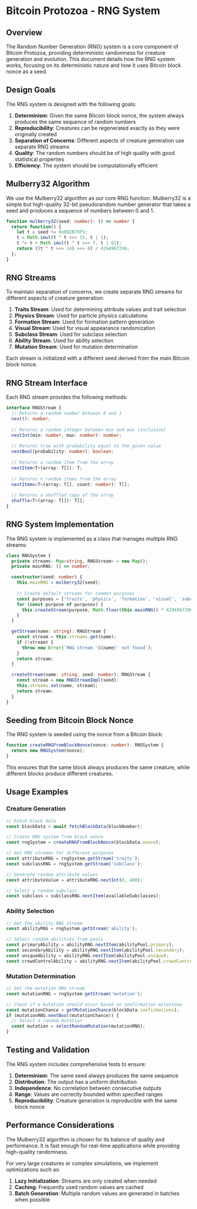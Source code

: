 # Bitcoin Protozoa - RNG System

## Overview

The Random Number Generation (RNG) system is a core component of Bitcoin Protozoa, providing deterministic randomness for creature generation and evolution. This document details how the RNG system works, focusing on its deterministic nature and how it uses Bitcoin block nonce as a seed.

## Design Goals

The RNG system is designed with the following goals:

1. **Determinism**: Given the same Bitcoin block nonce, the system always produces the same sequence of random numbers
2. **Reproducibility**: Creatures can be regenerated exactly as they were originally created
3. **Separation of Concerns**: Different aspects of creature generation use separate RNG streams
4. **Quality**: The random numbers should be of high quality with good statistical properties
5. **Efficiency**: The system should be computationally efficient

## Mulberry32 Algorithm

We use the Mulberry32 algorithm as our core RNG function. Mulberry32 is a simple but high-quality 32-bit pseudorandom number generator that takes a seed and produces a sequence of numbers between 0 and 1.

```typescript
function mulberry32(seed: number): () => number {
  return function() {
    let t = seed += 0x6D2B79F5;
    t = Math.imul(t ^ t >>> 15, t | 1);
    t ^= t + Math.imul(t ^ t >>> 7, t | 61);
    return ((t ^ t >>> 14) >>> 0) / 4294967296;
  };
}
```

## RNG Streams

To maintain separation of concerns, we create separate RNG streams for different aspects of creature generation:

1. **Traits Stream**: Used for determining attribute values and trait selection
2. **Physics Stream**: Used for particle physics calculations
3. **Formation Stream**: Used for formation pattern generation
4. **Visual Stream**: Used for visual appearance randomization
5. **Subclass Stream**: Used for subclass selection
6. **Ability Stream**: Used for ability selection
7. **Mutation Stream**: Used for mutation determination

Each stream is initialized with a different seed derived from the main Bitcoin block nonce.

## RNG Stream Interface

Each RNG stream provides the following methods:

```typescript
interface RNGStream {
  // Returns a random number between 0 and 1
  next(): number;
  
  // Returns a random integer between min and max (inclusive)
  nextInt(min: number, max: number): number;
  
  // Returns true with probability equal to the given value
  nextBool(probability: number): boolean;
  
  // Returns a random item from the array
  nextItem<T>(array: T[]): T;
  
  // Returns n random items from the array
  nextItems<T>(array: T[], count: number): T[];
  
  // Returns a shuffled copy of the array
  shuffle<T>(array: T[]): T[];
}
```

## RNG System Implementation

The RNG system is implemented as a class that manages multiple RNG streams:

```typescript
class RNGSystem {
  private streams: Map<string, RNGStream> = new Map();
  private mainRNG: () => number;

  constructor(seed: number) {
    this.mainRNG = mulberry32(seed);
    
    // Create default streams for common purposes
    const purposes = ['traits', 'physics', 'formation', 'visual', 'subclass', 'ability', 'mutation'];
    for (const purpose of purposes) {
      this.createStream(purpose, Math.floor(this.mainRNG() * 4294967296));
    }
  }

  getStream(name: string): RNGStream {
    const stream = this.streams.get(name);
    if (!stream) {
      throw new Error(`RNG stream '${name}' not found`);
    }
    return stream;
  }

  createStream(name: string, seed: number): RNGStream {
    const stream = new RNGStreamImpl(seed);
    this.streams.set(name, stream);
    return stream;
  }
}
```

## Seeding from Bitcoin Block Nonce

The RNG system is seeded using the nonce from a Bitcoin block:

```typescript
function createRNGFromBlockNonce(nonce: number): RNGSystem {
  return new RNGSystem(nonce);
}
```

This ensures that the same block always produces the same creature, while different blocks produce different creatures.

## Usage Examples

### Creature Generation

```typescript
// Fetch block data
const blockData = await fetchBlockData(blockNumber);

// Create RNG system from block nonce
const rngSystem = createRNGFromBlockNonce(blockData.nonce);

// Get RNG streams for different purposes
const attributeRNG = rngSystem.getStream('traits');
const subclassRNG = rngSystem.getStream('subclass');

// Generate random attribute values
const attributeValue = attributeRNG.nextInt(0, 400);

// Select a random subclass
const subclass = subclassRNG.nextItem(availableSubclasses);
```

### Ability Selection

```typescript
// Get the ability RNG stream
const abilityRNG = rngSystem.getStream('ability');

// Select random abilities from pools
const primaryAbility = abilityRNG.nextItem(abilityPool.primary);
const secondaryAbility = abilityRNG.nextItem(abilityPool.secondary);
const uniqueAbility = abilityRNG.nextItem(abilityPool.unique);
const crowdControlAbility = abilityRNG.nextItem(abilityPool.crowdControl);
```

### Mutation Determination

```typescript
// Get the mutation RNG stream
const mutationRNG = rngSystem.getStream('mutation');

// Check if a mutation should occur based on confirmation milestone
const mutationChance = getMutationChance(blockData.confirmations);
if (mutationRNG.nextBool(mutationChance)) {
  // Select a random mutation
  const mutation = selectRandomMutation(mutationRNG);
}
```

## Testing and Validation

The RNG system includes comprehensive tests to ensure:

1. **Determinism**: The same seed always produces the same sequence
2. **Distribution**: The output has a uniform distribution
3. **Independence**: No correlation between consecutive outputs
4. **Range**: Values are correctly bounded within specified ranges
5. **Reproducibility**: Creature generation is reproducible with the same block nonce

## Performance Considerations

The Mulberry32 algorithm is chosen for its balance of quality and performance. It is fast enough for real-time applications while providing high-quality randomness.

For very large creatures or complex simulations, we implement optimizations such as:

1. **Lazy Initialization**: Streams are only created when needed
2. **Caching**: Frequently used random values are cached
3. **Batch Generation**: Multiple random values are generated in batches when possible
